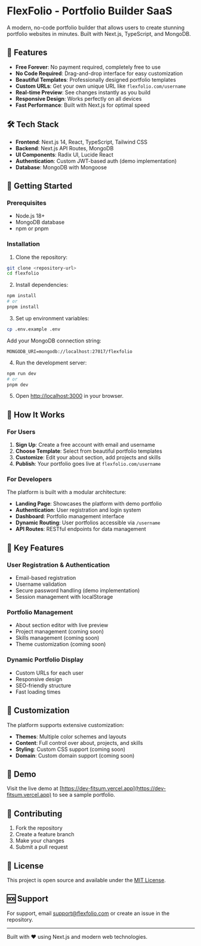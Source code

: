 # FlexFolio - Portfolio Builder SaaS

A modern, no-code portfolio builder that allows users to create stunning portfolio websites in minutes. Built with Next.js, TypeScript, and MongoDB.

## 🚀 Features

- **Free Forever**: No payment required, completely free to use
- **No Code Required**: Drag-and-drop interface for easy customization
- **Beautiful Templates**: Professionally designed portfolio templates
- **Custom URLs**: Get your own unique URL like `flexfolio.com/username`
- **Real-time Preview**: See changes instantly as you build
- **Responsive Design**: Works perfectly on all devices
- **Fast Performance**: Built with Next.js for optimal speed

## 🛠️ Tech Stack

- **Frontend**: Next.js 14, React, TypeScript, Tailwind CSS
- **Backend**: Next.js API Routes, MongoDB
- **UI Components**: Radix UI, Lucide React
- **Authentication**: Custom JWT-based auth (demo implementation)
- **Database**: MongoDB with Mongoose


## 🚀 Getting Started

### Prerequisites

- Node.js 18+ 
- MongoDB database
- npm or pnpm

### Installation

1. Clone the repository:
```bash
git clone <repository-url>
cd flexfolio
```

2. Install dependencies:
```bash
npm install
# or
pnpm install
```

3. Set up environment variables:
```bash
cp .env.example .env
```

Add your MongoDB connection string:
```
MONGODB_URI=mongodb://localhost:27017/flexfolio
```

4. Run the development server:
```bash
npm run dev
# or
pnpm dev
```

5. Open [http://localhost:3000](http://localhost:3000) in your browser.

## 🎯 How It Works

### For Users

1. **Sign Up**: Create a free account with email and username
2. **Choose Template**: Select from beautiful portfolio templates
3. **Customize**: Edit your about section, add projects and skills
4. **Publish**: Your portfolio goes live at `flexfolio.com/username`

### For Developers

The platform is built with a modular architecture:

- **Landing Page**: Showcases the platform with demo portfolio
- **Authentication**: User registration and login system
- **Dashboard**: Portfolio management interface
- **Dynamic Routing**: User portfolios accessible via `/username`
- **API Routes**: RESTful endpoints for data management

## 🔧 Key Features

### User Registration & Authentication
- Email-based registration
- Username validation
- Secure password handling (demo implementation)
- Session management with localStorage

### Portfolio Management
- About section editor with live preview
- Project management (coming soon)
- Skills management (coming soon)
- Theme customization (coming soon)

### Dynamic Portfolio Display
- Custom URLs for each user
- Responsive design
- SEO-friendly structure
- Fast loading times

## 🎨 Customization

The platform supports extensive customization:

- **Themes**: Multiple color schemes and layouts
- **Content**: Full control over about, projects, and skills
- **Styling**: Custom CSS support (coming soon)
- **Domain**: Custom domain support (coming soon)

## 📱 Demo

Visit the live demo at [https://dev-fitsum.vercel.app](https://dev-fitsum.vercel.app) to see a sample portfolio.

## 🤝 Contributing

1. Fork the repository
2. Create a feature branch
3. Make your changes
4. Submit a pull request

## 📄 License

This project is open source and available under the [MIT License](LICENSE).

## 🆘 Support

For support, email support@flexfolio.com or create an issue in the repository.

---

Built with ❤️ using Next.js and modern web technologies.